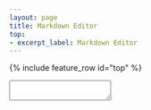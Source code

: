 ```yaml
---
layout: page
title: Markdown Editor
top:
- excerpt_label: Markdown Editor
---
```

{% include feature_row id="top" %}
<textarea></textarea>

 <script src="https://cdn.jsdelivr.net/simplemde/latest/simplemde.min.js"></script>
  <script>
    var simplemde = new SimpleMDE({
        toolbar: ["bold", "italic", "strikethrough", "heading-smaller", "heading-bigger",  "code", "quote", "unordered-list", "ordered-list", "clean-block", "link", "image", "table", "horizontal-rule", "preview", "side-by-side", "fullscreen", "guide"]
    });
    simplemde.value("This editor will help you add Markdown to your content!");
  </script>  